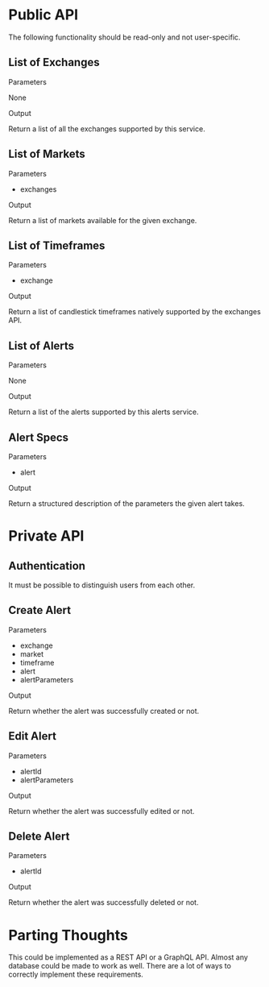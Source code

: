 # Public API

The following functionality should be read-only and not user-specific.

## List of Exchanges

Parameters

None

Output

Return a list of all the exchanges supported by this service.

## List of Markets

Parameters

- exchanges

Output

Return a list of markets available for the given exchange.

## List of Timeframes

Parameters

- exchange

Output

Return a list of candlestick timeframes natively supported by the exchanges API.

## List of Alerts

Parameters

None

Output

Return a list of the alerts supported by this alerts service.

## Alert Specs

Parameters

- alert

Output

Return a structured description of the parameters the given alert takes.

# Private API

## Authentication

It must be possible to distinguish users from each other.

## Create Alert

Parameters

- exchange
- market
- timeframe
- alert
- alertParameters

Output

Return whether the alert was successfully created or not.

## Edit Alert

Parameters

- alertId
- alertParameters

Output

Return whether the alert was successfully edited or not.

## Delete Alert

Parameters

- alertId

Output

Return whether the alert was successfully deleted or not.

# Parting Thoughts

This could be implemented as a REST API or a GraphQL API.  Almost any database could be made to work as well. There are a lot of ways to correctly implement these requirements.
